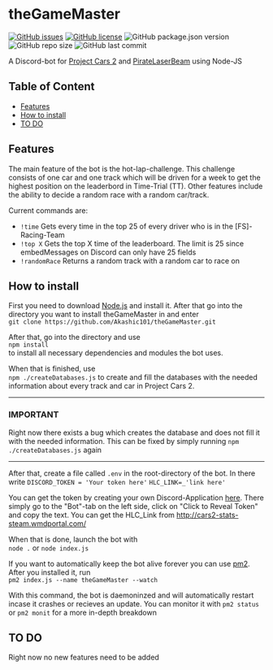 # theGameMaster

[![GitHub issues](https://img.shields.io/github/issues/Akashic101/theGameMaster)](https://github.com/Akashic101/theGameMaster/issues) 
[![GitHub license](https://img.shields.io/github/license/Akashic101/theGameMaster)](https://github.com/Akashic101/theGameMaster/blob/master/LICENSE) 
![GitHub package.json version](https://img.shields.io/github/package-json/v/Akashic101/theGameMaster) 
![GitHub repo size](https://img.shields.io/github/repo-size/Akashic101/theGameMaster?color=blueviolet) 
![GitHub last commit](https://img.shields.io/github/last-commit/Akashic101/theGameMaster) 

A Discord-bot for [Project Cars 2](https://www.projectcarsgame.com/two/) and [PirateLaserBeam](https://www.twitch.tv/piratelaserbeam) using Node-JS

## Table of Content

* [Features](#features)
* [How to install](#how-to-install)
* [TO DO](#to-do)

## Features

The main feature of the bot is the hot-lap-challenge. This challenge consists of one car and one track which will be driven for a week to get the highest position on the leaderbord in Time-Trial (TT). Other features include the ability to decide a random race with a random car/track.

Current commands are:

* `!time` Gets every time in the top 25 of every driver who is in the [FS]-Racing-Team
* `!top X` Gets the top X time of the leaderboard. The limit is 25 since embedMessages on Discord can only have 25 fields
* `!randomRace` Returns a random track with a random car to race on

## How to install

First you need to download [Node.js](https://nodejs.org/en/) and install it. After that go into the directory you want to install theGameMaster in and enter  
`git clone https://github.com/Akashic101/theGameMaster.git`

After that, go into the directory and use  
`npm install`  
to install all necessary dependencies and modules the bot uses.

When that is finished, use  
`npm ./createDatabases.js` to create and fill the databases with the needed information about every track and car in Project Cars 2.
___
### IMPORTANT
Right now there exists a bug which creates the database and does not fill it with the needed information. This can be fixed by simply running `npm ./createDatabases.js` again
___

After that, create a file called `.env` in the root-directory of the bot. In there write
`DISCORD_TOKEN = 'Your token here'`
`HLC_LINK=_'link here'`

You can get the token by creating your own Discord-Application [here](https://discord.com/developers/applications). There simply go to the "Bot"-tab on the left side, click on "Click to Reveal Token" and copy the text. You can get the HLC_Link from http://cars2-stats-steam.wmdportal.com/

When that is done, launch the bot with  
`node .` or `node index.js`

If you want to automatically keep the bot alive forever you can use [pm2](https://pm2.keymetrics.io/). After you installed it, run  
`pm2 index.js --name theGameMaster --watch`

With this command, the bot is daemoninzed and will automatically restart incase it crashes or recieves an update. You can monitor it with `pm2 status` or `pm2 monit` for a more in-depth breakdown

## TO DO
Right now no new features need to be added

